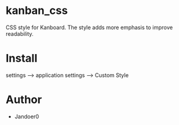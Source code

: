 # kanban_css
CSS style for Kanboard.
The style adds more emphasis to improve readability.

# Install
settings --> application settings --> Custom Style

# Author
- Jandoer0
